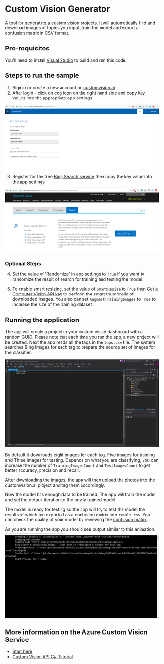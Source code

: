# Custom Vision Generator
A tool for generating a custom vision projects. It will automatically find and download images of topics you input, train the model and export a confusion matrix in CSV format.

## Pre-requisites
You'll need to install [Visual Studio](https://www.visualstudio.com/vs/community/) to build and run this code. 

## Steps to run the sample
1. Sign in or create a new account on [customvision.ai](https://www.visualstudio.com/vs/community/)
2. After login - click on cog icon on the right hand side and copy key values into the appropriate app settings

![subscription keys](documents/CustomVision1.PNG)

    
3. Register for the free [Bing Search service](https://azure.microsoft.com/try/cognitive-services/?api=bing-web-search-api) then copy the key value into the app settings

![getting an API key](documents/BingSearch.PNG)

### Optional Steps 

4. Set the value of 'Randomize' in app settings to `True` if you want to randomize the result of search for training and testing the model. 

5. To enable smart resizing, set the value of `SmartResize` to `True` then [Get a Computer Vision API key](https://docs.microsoft.com/en-us/azure/cognitive-services/Computer-vision/Vision-API-How-to-Topics/HowToSubscribe) to perform the smart thumbnails of downloaded images.
You also can set `AugmentTrainingImages` to `True` to increase the size of the training dataset


## Running the application

The app will create a project in your custom vision dashboard with a random GUID. Please note that each time you run the app, a new project will be created. Next the app reads all the tags in the `tags.csv` file. The system searches Bing Images for each tag to prepare the source set of images for the classifier. 

![list of tags to download in tags.csv](documents/CustomVision2.PNG)


By default it downloads eight images for each tag. Five images for training and Three images for testing. Depends on what you are classifying, you can increase the number of `TrainingImagesCount` and `TestImagesCount` to get better accuracy, precision and recall.

After downloading the images, the app will then upload the photos into the customvision.ai project and tag them accordingly.

Now the model has enough data to be trained. The app will train the model and set the default iteration to the newly trained model.

The model is ready for testing so the app will try to test the model the results of which are exported as a confusion matrix into `result.csv`.
You can check the quality of your model by reviewing the [confusion matrix](https://en.wikipedia.org/wiki/Confusion_matrix).

As you are running the app you should see output similar to this animation. 
![process running](documents/running-sample.gif)


##  More information on the Azure Custom Vision Service

- [Start here](https://docs.microsoft.com/en-au/azure/cognitive-services/custom-vision-service/home)
- [Custom Vision API C# Tutorial](https://docs.microsoft.com/en-au/azure/cognitive-services/custom-vision-service/csharp-tutorial)
